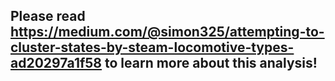 ## Please read https://medium.com/@simon325/attempting-to-cluster-states-by-steam-locomotive-types-ad20297a1f58 to learn more about this analysis!
